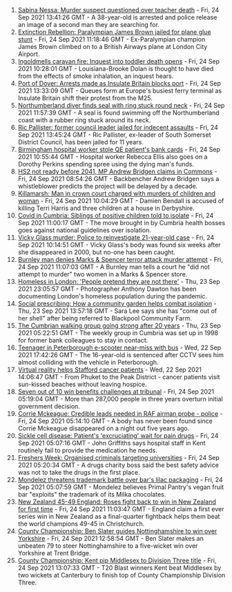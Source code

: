 1. [Sabina Nessa: Murder suspect questioned over teacher death](https://www.bbc.co.uk/news/uk-england-london-58675198?at_medium=RSS&at_campaign=KARANGA) - Fri, 24 Sep 2021 13:41:26 GMT - A 38-year-old is arrested and police release an image of a second man they are searching for.
2. [Extinction Rebellion: Paralympian James Brown jailed for plane glue stunt](https://www.bbc.co.uk/news/uk-england-london-58678274?at_medium=RSS&at_campaign=KARANGA) - Fri, 24 Sep 2021 11:18:46 GMT - Ex-Paralympian champion James Brown climbed on to a British Airways plane at London City Airport.
3. [Ingoldmells caravan fire: Inquest into toddler death opens](https://www.bbc.co.uk/news/uk-england-lincolnshire-58678392?at_medium=RSS&at_campaign=KARANGA) - Fri, 24 Sep 2021 10:28:01 GMT - Louisiana-Brooke Dolan is thought to have died from the effects of smoke inhalation, an inquest hears.
4. [Port of Dover: Arrests made as Insulate Britain blocks port](https://www.bbc.co.uk/news/uk-england-kent-58676610?at_medium=RSS&at_campaign=KARANGA) - Fri, 24 Sep 2021 13:33:09 GMT - Queues form at Europe's busiest ferry terminal as Insulate Britain shift their protest from the M25.
5. [Northumberland diver finds seal with ring stuck round neck](https://www.bbc.co.uk/news/uk-england-tyne-58678765?at_medium=RSS&at_campaign=KARANGA) - Fri, 24 Sep 2021 11:57:39 GMT - A seal is found swimming off the Northumberland coast with a rubber ring stuck around its neck.
6. [Ric Pallister: former council leader jailed for indecent assaults](https://www.bbc.co.uk/news/uk-england-somerset-58677037?at_medium=RSS&at_campaign=KARANGA) - Fri, 24 Sep 2021 13:45:24 GMT - Ric Pallister, ex-leader of South Somerset District Council, has been jailed for 11 years.
7. [Birmingham hospital worker stole QE patient's bank cards](https://www.bbc.co.uk/news/uk-england-birmingham-58678101?at_medium=RSS&at_campaign=KARANGA) - Fri, 24 Sep 2021 10:55:44 GMT - Hospital worker Rebecca Ellis also goes on a Dorothy Perkins spending spree using the dying man's funds.
8. [HS2 not ready before 2041, MP Andrew Bridgen claims in Commons](https://www.bbc.co.uk/news/uk-england-leicestershire-58671051?at_medium=RSS&at_campaign=KARANGA) - Fri, 24 Sep 2021 08:54:26 GMT - Backbencher Andrew Bridgen says a whistleblower predicts the project will be delayed by a decade.
9. [Killamarsh: Man in crown court charged with murders of children and woman](https://www.bbc.co.uk/news/uk-england-derbyshire-58676080?at_medium=RSS&at_campaign=KARANGA) - Fri, 24 Sep 2021 10:04:29 GMT - Damien Bendall is accused of killing Terri Harris and three children at a house in Derbyshire.
10. [Covid in Cumbria: Siblings of positive children told to isolate](https://www.bbc.co.uk/news/uk-england-cumbria-58676862?at_medium=RSS&at_campaign=KARANGA) - Fri, 24 Sep 2021 11:00:17 GMT - The move brought in by Cumbria health bosses goes against national guidelines over isolation.
11. [Vicky Glass murder: Police to reinvestigate 21-year-old case](https://www.bbc.co.uk/news/uk-england-tees-58665677?at_medium=RSS&at_campaign=KARANGA) - Fri, 24 Sep 2021 10:14:51 GMT - Vicky Glass's body was found six weeks after she disappeared in 2000, but no-one has been caught.
12. [Burnley man denies Marks & Spencer terror attack murder attempt](https://www.bbc.co.uk/news/uk-england-lancashire-58679503?at_medium=RSS&at_campaign=KARANGA) - Fri, 24 Sep 2021 11:07:03 GMT - A Burnley man tells a court he "did not attempt to murder" two women in a Marks & Spencer store.
13. [Homeless in London: 'People pretend they are not there'](https://www.bbc.co.uk/news/uk-england-london-58639151?at_medium=RSS&at_campaign=KARANGA) - Thu, 23 Sep 2021 23:05:57 GMT - Photographer Anthony Dawton has been documenting London's homeless population during the pandemic.
14. [Social prescribing: How a community garden helps combat isolation](https://www.bbc.co.uk/news/uk-england-lancashire-58661554?at_medium=RSS&at_campaign=KARANGA) - Thu, 23 Sep 2021 13:57:18 GMT - Sara Lee says she has "come out of her shell" after being referred to Blackpool Community Farm.
15. [The Cumbrian walking group going strong after 20 years](https://www.bbc.co.uk/news/uk-england-cumbria-58642000?at_medium=RSS&at_campaign=KARANGA) - Thu, 23 Sep 2021 05:22:51 GMT - The weekly group in Cumbria was set up in 1998 for former bank colleagues to stay in contact.
16. [Teenager in Peterborough e-scooter near-miss with bus](https://www.bbc.co.uk/news/uk-england-cambridgeshire-58654958?at_medium=RSS&at_campaign=KARANGA) - Wed, 22 Sep 2021 17:42:26 GMT - The 16-year-old is sentenced after CCTV sees him almost colliding with the vehicle in Peterborough.
17. [Virtual reality helps Stafford cancer patients](https://www.bbc.co.uk/news/uk-england-stoke-staffordshire-58654320?at_medium=RSS&at_campaign=KARANGA) - Wed, 22 Sep 2021 14:06:47 GMT - From Phuket to the Peak District - cancer patients visit sun-kissed beaches without leaving hospice.
18. [Seven out of 10 win benefits challenges at tribunal](https://www.bbc.co.uk/news/uk-58284613?at_medium=RSS&at_campaign=KARANGA) - Fri, 24 Sep 2021 05:19:04 GMT - More than 287,000 people in three years overturn initial government decision.
19. [Corrie Mckeague: Credible leads needed in RAF airman probe - police](https://www.bbc.co.uk/news/uk-england-suffolk-58605261?at_medium=RSS&at_campaign=KARANGA) - Fri, 24 Sep 2021 05:14:10 GMT - A body has never been found since Corrie Mckeague disappeared on a night out five years ago.
20. [Sickle cell disease: Patient's 'excruciating' wait for pain drugs](https://www.bbc.co.uk/news/uk-england-kent-58665308?at_medium=RSS&at_campaign=KARANGA) - Fri, 24 Sep 2021 05:07:16 GMT - John Griffiths says hospital staff in Kent routinely fail to provide the medication he needs.
21. [Freshers Week: Organised criminals targeting universities](https://www.bbc.co.uk/news/uk-england-tyne-58666777?at_medium=RSS&at_campaign=KARANGA) - Fri, 24 Sep 2021 05:20:34 GMT - A drugs charity boss said the best safety advice was not to take the drugs in the first place.
22. [Mondelez threatens trademark battle over bar's lilac packaging](https://www.bbc.co.uk/news/uk-england-london-58642113?at_medium=RSS&at_campaign=KARANGA) - Fri, 24 Sep 2021 05:07:59 GMT - Mondelez believes Primal Pantry's vegan fruit bar "exploits" the trademark of its Milka chocolates.
23. [New Zealand 45-49 England: Roses fight back to win in New Zealand for first time](https://www.bbc.co.uk/sport/netball/58677024?at_medium=RSS&at_campaign=KARANGA) - Fri, 24 Sep 2021 11:03:47 GMT - England claim a first ever series win in New Zealand as a final-quarter fightback helps them beat the world champions 49-45 in Christchurch.
24. [County Championship: Ben Slater guides Nottinghamshire to win over Yorkshire](https://www.bbc.co.uk/sport/cricket/58678709?at_medium=RSS&at_campaign=KARANGA) - Fri, 24 Sep 2021 12:58:54 GMT - Ben Slater makes an unbeaten 79 to steer Nottinghamshire to a five-wicket win over Yorkshire at Trent Bridge.
25. [County Championship: Kent pip Middlesex to Division Three title](https://www.bbc.co.uk/sport/cricket/58678714?at_medium=RSS&at_campaign=KARANGA) - Fri, 24 Sep 2021 13:07:33 GMT - T20 Blast winners Kent beat Middlesex by two wickets at Canterbury to finish top of County Championship Division Three.
